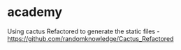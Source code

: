academy
=======

Using cactus Refactored to generate the static files - https://github.com/randomknowledge/Cactus_Refactored
